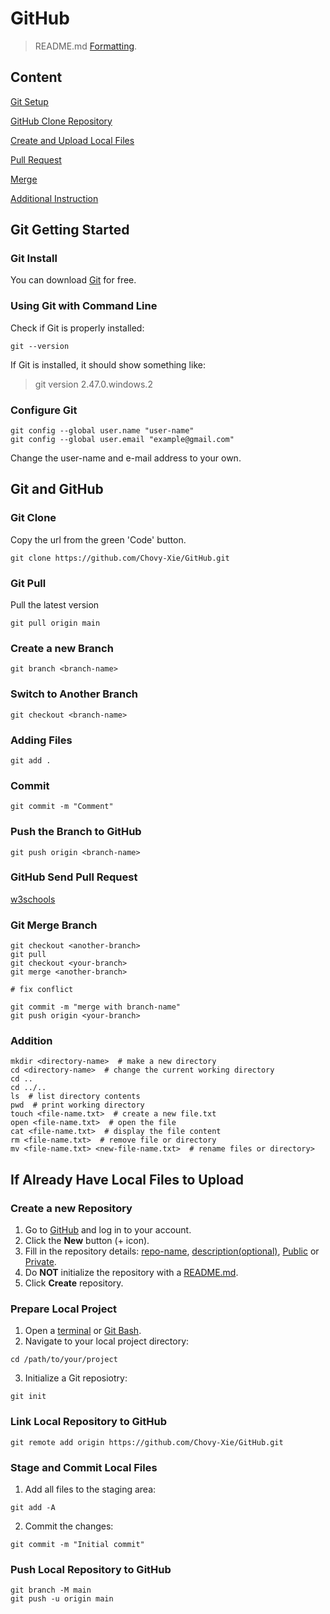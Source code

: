 # GitHub
> README.md [Formatting](https://docs.github.com/en/get-started/writing-on-github/getting-started-with-writing-and-formatting-on-github/basic-writing-and-formatting-syntax).


## Content
[Git Setup](#Git-Getting-Started)

[GitHub Clone Repository](#Git-and-GitHub)

[Create and Upload Local Files](#If-Already-Have-Local-Files-to-Upload)

[Pull Request](#GitHub-Send-Pull-Request)

[Merge](#Git-Merge-Branch)

[Additional Instruction](#Addition)


## Git Getting Started

### Git Install
You can download [Git](https://git-scm.com/) for free. 

### Using Git with Command Line
Check if Git is properly installed: 
```
git --version
```
If Git is installed, it should show something like:
> git version 2.47.0.windows.2

### Configure Git
```
git config --global user.name "user-name"
git config --global user.email "example@gmail.com"
```
Change the user-name and e-mail address to your own.


## Git and GitHub

### Git Clone
Copy the url from the green 'Code' button.
```
git clone https://github.com/Chovy-Xie/GitHub.git
```

### Git Pull
Pull the latest version
```
git pull origin main
```

### Create a new Branch
```
git branch <branch-name>
```

### Switch to Another Branch
```
git checkout <branch-name>
```

### Adding Files
```
git add .
```

### Commit
```
git commit -m "Comment"
```

### Push the Branch to GitHub
```
git push origin <branch-name>
```

### GitHub Send Pull Request
[w3schools](https://www.w3schools.com/git/git_remote_send_pull_request.asp?remote=github)

### Git Merge Branch
```
git checkout <another-branch>
git pull
git checkout <your-branch>
git merge <another-branch>

# fix conflict

git commit -m "merge with branch-name"
git push origin <your-branch>
```

### Addition
```
mkdir <directory-name>  # make a new directory
cd <directory-name>  # change the current working directory
cd ..
cd ../..
ls  # list directory contents
pwd  # print working directory
touch <file-name.txt>  # create a new file.txt
open <file-name.txt>  # open the file
cat <file-name.txt>  # display the file content
rm <file-name.txt>  # remove file or directory
mv <file-name.txt> <new-file-name.txt>  # rename files or directory>
```


## If Already Have Local Files to Upload

### Create a new Repository
1. Go to [GitHub](https://github.com/) and log in to your account.
2. Click the **New** button (+ icon).
3. Fill in the repository details: <ins>repo-name</ins>, <ins>description(optional)</ins>, <ins>Public</ins> or <ins>Private</ins>.
4. Do **NOT** initialize the repository with a <ins>README.md</ins>.
5. Click **Create** repository.

### Prepare Local Project
1. Open a <ins>terminal</ins> or <ins>Git Bash</ins>.
2. Navigate to your local project directory:
```
cd /path/to/your/project
```
3. Initialize a Git reposiotry:
```
git init
```

### Link Local Repository to GitHub
```
git remote add origin https://github.com/Chovy-Xie/GitHub.git
```

### Stage and Commit Local Files
1. Add all files to the staging area:
```
git add -A
```
2. Commit the changes:
```
git commit -m "Initial commit"
```

### Push Local Repository to GitHub
```
git branch -M main
git push -u origin main
```
